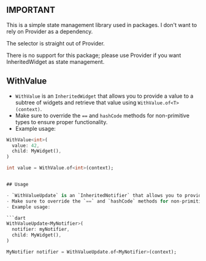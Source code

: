 ## IMPORTANT

This is a simple state management library used in packages. I don't want to rely on Provider as a dependency.

The selector is straight out of Provider.

There is no support for this package; please use Provider if you want InheritedWidget as state management.

## WithValue

- `WithValue` is an `InheritedWidget` that allows you to provide a value to a subtree of widgets and retrieve that value using `WithValue.of<T>(context)`.
- Make sure to override the `==` and `hashCode` methods for non-primitive types to ensure proper functionality.
- Example usage:

````dart
WithValue<int>(
  value: 42,
  child: MyWidget(),
)

int value = WithValue.of<int>(context);


## Usage

- `WithValueUpdate` is an `InheritedNotifier` that allows you to provide and update a value to a subtree of widgets and retrieve that value using `WithValueUpdate.of<T>(context)`.
- Make sure to override the `==` and `hashCode` methods for non-primitive types to ensure proper functionality.
- Example usage:

```dart
WithValueUpdate<MyNotifier>(
  notifier: myNotifier,
  child: MyWidget(),
)

MyNotifier notifier = WithValueUpdate.of<MyNotifier>(context);

````
